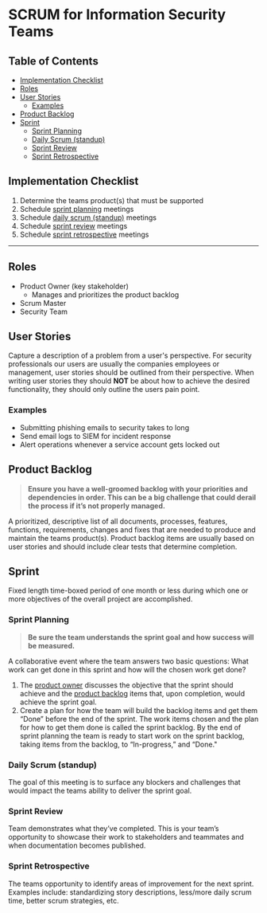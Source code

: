 # SCRUM for Information Security Teams

## Table of Contents

- [Implementation Checklist](#implementation-checklist)
- [Roles](#roles)
- [User Stories](#user-stories)
  - [Examples](#examples)
- [Product Backlog](#product-backlog)
- [Sprint](#sprint)
  - [Sprint Planning](#sprint-planning)
  - [Daily Scrum (standup)](#daily-scrum-standup)
  - [Sprint Review](#sprint-review)
  - [Sprint Retrospective](#sprint-retrospective)

## Implementation Checklist

1. Determine the teams product(s) that must be supported
2. Schedule [sprint planning](#sprint-planning) meetings
3. Schedule [daily scrum (standup)](#daily-scrum-standup) meetings
4. Schedule [sprint review](#sprint-review) meetings
5. Schedule [sprint retrospective](#sprint-retrospective) meetings

---

## Roles

- Product Owner (key stakeholder)
  - Manages and prioritizes the product backlog
- Scrum Master
- Security Team

## User Stories

Capture a description of a problem from a user's perspective. For security professionals our users are usually the companies employees or management, user stories should be outlined from their perspective. When writing user stories they should **NOT** be about how to achieve the desired functionality, they should only outline the users pain point.

### Examples

- Submitting phishing emails to security takes to long
- Send email logs to SIEM for incident response
- Alert operations whenever a service account gets locked out

## Product Backlog

> **Ensure you have a well-groomed backlog with your priorities and dependencies in order. This can be a big challenge that could derail the process if it’s not properly managed.**

A prioritized, descriptive list of all documents, processes, features, functions, requirements, changes and fixes that are needed to produce and maintain the teams product(s). Product backlog items are usually based on user stories and should include clear tests that determine completion.

## Sprint

Fixed length time-boxed period of one month or less during which one or more objectives of the overall project are accomplished.

### Sprint Planning

> **Be sure the team understands the sprint goal and how success will be measured.**

A collaborative event where the team answers two basic questions: What work can get done in this sprint and how will the chosen work get done?

1. The [product owner](#roles) discusses the objective that the sprint should achieve and the [product backlog](#product-backlog) items that, upon completion, would achieve the sprint goal.
2. Create a plan for how the team will build the backlog items and get them “Done” before the end of the sprint. The work items chosen and the plan for how to get them done is called the sprint backlog. By the end of sprint planning the team is ready to start work on the sprint backlog, taking items from the backlog, to “In-progress,” and “Done."

### Daily Scrum (standup)

The goal of this meeting is to surface any blockers and challenges that would impact the teams ability to deliver the sprint goal.

### Sprint Review

Team demonstrates what they’ve completed. This is your team’s opportunity to showcase their work to stakeholders and teammates and when documentation becomes published.

### Sprint Retrospective

The teams opportunity to identify areas of improvement for the next sprint. Examples include: standardizing story descriptions, less/more daily scrum time, better scrum strategies, etc.
